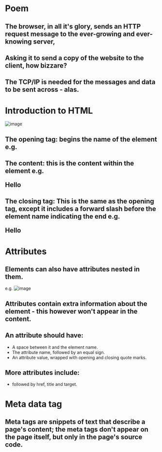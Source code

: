 # Poem

## The browser, in all it's glory, sends an HTTP request message to the ever-growing and ever-knowing server,
## Asking it to send a copy of the website to the client, how bizzare?
## The TCP/IP is needed for the messages and data to be sent across - alas.

# Introduction to HTML
![image](https://github.com/FikretAslan/reading-notes/assets/135455155/16f1aeee-0f03-4376-a0a0-ee8b3ce1a509)
## The opening tag: begins the name of the element e.g. <p>
## The content: this is the content within the element e.g. <p> Hello
## The closing tag: This is the same as the opening tag, except it includes a forward slash before the element name indicating the end e.g. <p>Hello</p>

# Attributes

## Elements can also have attributes nested in them.
e.g. 
![image](https://github.com/FikretAslan/reading-notes/assets/135455155/2131afab-c239-4824-b199-811468b1e85f)

## Attributes contain extra information about the element - this however won't appear in the content.
## An attribute should have:
- A space between it and the element name.
- The attribute name, followed by an equal sign.
- An attribute value, wrapped with opening and closing quote marks.

## More attributes include:
- <a> followed by href, title and target.

# Meta data tag

## Meta tags are snippets of text that describe a page's content; the meta tags don't appear on the page itself, but only in the page's source code.
